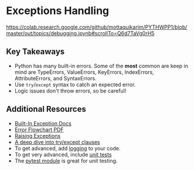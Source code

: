 # Exceptions Handling

https://colab.research.google.com/github/mottaquikarim/PYTHWPP1/blob/master/out/topics/debugging.ipynb#scrollTo=Q6d7TaVg0rH5

## Key Takeaways

* Python has many built-in errors. Some of the **most** common are keep in mind are TypeErrors, ValueErrors, KeyErrors, IndexErrors, AttributeErrors, and SyntaxErrors.
* Use `try`/`except` syntax to catch an expected error.
* Logic issues don't throw errors, so be careful!

## Additional Resources

* [Built-In Exception Docs](https://docs.python.org/3/library/exceptions.html)
* [Error Flowchart PDF](https://www.dropbox.com/s/cqsxfws52gulkyx/drawing.pdf)
* [Raising Exceptions](https://realpython.com/python-exceptions/)
* [A deep dive into try/except clauses](https://jeffknupp.com/blog/2013/02/06/write-cleaner-python-use-exceptions/)
* To get advanced, add [logging](https://fangpenlin.com/posts/2012/08/26/good-logging-practice-in-python/) to your code.
* To get very advanced, include [unit tests](http://www.diveintopython.net/unit_testing/index.html)
* The [pytest module](http://pythontesting.net/framework/pytest/pytest-introduction/) is great for unit testing.